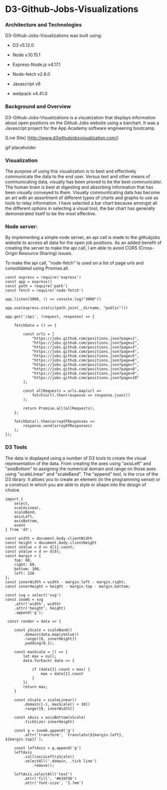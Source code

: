 # D3-Github-Jobs-Visualizations

### Architecture and Technologies

D3-Github-Jobs-Visualizations was built using:

* D3 v5.12.0

* Node v.10.15.1

* Express-Node.js v4.17.1

* Node-fetch v2.6.0

* Javascript v9

* webpack v4.41.0

### Background and Overview

D3-Github-Jobs-Visualizations is a visualization that displays information about open positions on the Github Jobs website using a barchart. It was a Javascript project for the App Academy software engineering bootcamp.

[Live Site] (http://www.d3githubjobsvisualization.com/)

gif placeholder

### Visualization

The purpose of using this visualization is to best and effectively communicate the data to the end user.  Versus text and other means of communicating data, visually has been proved to be the best communicator.  The human brain is best at digesting and absorbing information that has been visually conveyed to them.  Visually communticating data has become an art with an assortment of different types of charts and graphs to use as tools to relay information.  I have selected a bar chart because amongst all the different options in selecting a visual tool, the bar chart has generally demonstrated itself to be the most effective. 

### Node server:

By implementing a simple node server, an api call is made to the githubjobs website to access all data for the open job positions. As an added benefit of creating the server to make the api call, I am able to avoid CORS (Cross-Origin Resource Sharing) issues. 

To make the api call, "node-fetch" is used on a list of page urls and consolidated using Promise.all.

```
const express = require('express')
const app = express()
const path = require('path')
const fetch = require('node-fetch')

app.listen(3000, () => console.log("3000"))

app.use(express.static(path.join(__dirname, "public")))

app.get('/api', (request, response) => {

    fetchData = () => {

        const urls = [
            "https://jobs.github.com/positions.json?page=1",
            "https://jobs.github.com/positions.json?page=2",
            "https://jobs.github.com/positions.json?page=3",
            "https://jobs.github.com/positions.json?page=4",
            "https://jobs.github.com/positions.json?page=5",
            "https://jobs.github.com/positions.json?page=6",
            "https://jobs.github.com/positions.json?page=7",
            "https://jobs.github.com/positions.json?page=8",
            "https://jobs.github.com/positions.json?page=9",
            "https://jobs.github.com/positions.json?page=10"
        ];

        const allRequests = urls.map(url =>
            fetch(url).then(response => response.json())
        );

        return Promise.all(allRequests);
    };

    fetchData().then(arrayOfResponses =>
        response.send(arrayOfResponses)
    );
});
```

### D3 Tools

The data is displayed using a number of D3 tools to create the visual representation of the data.  From creating the axes using "axisLeft" and "axisBottom" to assigning the numerical domain and range on those axes using "scaleLinear" and "scaleBand". The "append" tool, is the crux of the D3 library.  It allows you to create an element (in the programming sense) or a construct in which you are able to style or shape into the design of choice.  

```
import { 
    select, 
    scaleLinear, 
    scaleBand, 
    axisLeft, 
    axisBottom,  
    event
} from 'd3';

const width = document.body.clientWidth
const height = document.body.clientHeight
const xValue = d => d[1].count;
const yValue = d => d[0];
const margin = {
    top: 60,
    right: 60,
    bottom: 100,
    left: 220
};
const innerWidth = width - margin.left - margin.right;
const innerHeight = height - margin.top - margin.bottom;

const svg = select('svg')
const zoomG = svg
    .attr('width', width)
    .attr('height', height)
    .append('g');
    
 const render = data => { 

    const yScale = scaleBand()
        .domain(data.map(yValue))
        .range([0, innerHeight])
        .padding(0.1);

    const maxScale = () => {
        let max = null;
        data.forEach( date => {
            
            if (date[1].count > max) {
                max = date[1].count
            }
        })
        return max;
    }
        
    const xScale = scaleLinear()
        .domain([-1, maxScale() + 10])
        .range([0, innerWidth])  

    const xAxis = axisBottom(xScale)
        .tickSize(-innerHeight)

    const g = zoomG.append('g')
        .attr('transform', `translate(${margin.left}, ${margin.top})`);

    const leftAxis = g.append('g')
    leftAxis
        .call(axisLeft(yScale))
        .selectAll('.domain, .tick line')
            .remove();        

    leftAxis.selectAll('text')
        .attr('fill', '#635F5D')
        .attr('font-size', '2.7em')
```
